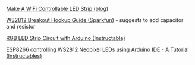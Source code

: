 [Make A WiFi Controllable LED Strip (blog)](http://jakebergamin.com/2016/02/08/wifi-led-strip/)

[WS2812 Breakout Hookup Guide (Sparkfun)](https://learn.sparkfun.com/tutorials/ws2812-breakout-hookup-guide) - suggests to add capacitor and resistor

[RGB LED Strip Circuit with Arduino (Instructable)](http://www.instructables.com/id/PWM-an-RGB-LED-Strip-with-Arduino/)

[ESP8266 controlling WS2812 Neopixel LEDs using Arduino IDE - A Tutorial (Instructables)](http://www.instructables.com/id/ESP8266-controlling-Neopixel-LEDs-using-Arduino-ID/)
